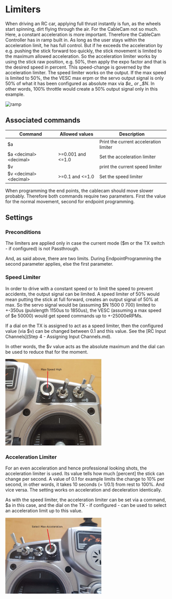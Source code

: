 # Limiters

When driving an RC car, applying full thrust instantly is fun, as the wheels start spinning, dirt flying through the air. For the CableCam not so much. Here, a constant acceleration is more important. Therefore the CableCam Controller has in ramp built in.
As long as the user stays within the acceleration limit, he has full control. But if he exceeds the acceleration by e.g. pushing the stick forward too quickly, the stick movement is limited to the maximum allowed acceleration. So the acceleration limiter works by using the stick raw position, e.g. 50%, then apply the expo factor and that is the desired speed in percent. This speed-change is governed by the acceleration limiter.
The speed limiter works on the output. If the max speed is limited to 50%, the the VESC max erpm or the servo output signal is only 50% of what it has been configured as absolute max via _$e_ or _$N_. In other words, 100% throttle would create a 50% output signal only in this example.

![ramp](C:/Users/werne/OneDrive/GitHub/CC3D-CableCam-Controller/_images/ramp.png)

### 

## Associated commands

| Command                     | Allowed values      | Description                            |
| --------------------------- | ------------------- | -------------------------------------- |
| \$a                         |                     | Print the current acceleration limiter |
| \$a \<decimal\> \<decimal\> | \>=0.001 and \<=1.0 | Set the acceleration limiter           |
| \$v                         |                     | print the current speed limiter        |
| \$v \<decimal\> \<decimal\> | \>=0.1 and \<=1.0   | Set the speed limiter                  |

When programming the end points, the cablecam should move slower probably. Therefore both commands require two parameters. First the value for the normal movement, second for endpoint programming.



## Settings

### Preconditions

The limiters are applied only in case the current mode (\$m or the TX switch - if configured) is not Passthrough. 

And, as said above, there are two limits. During EndpointProgramming the second parameter applies, else the first parameter.

### Speed Limiter

In order to drive with a constant speed or to limit the speed to prevent accidents, the output signal can be limited. A speed limiter of 50% would mean putting the stick at full forward, creates an output signal of 50% at max. So the servo signal would be (assuming \$N 1500 0 700) limited to +-350us (pulslength 1150us to 1850us), the VESC (assuming a max speed of \$e 50000) would get speed commands up to +-25000eRPMs.

If a dial on the TX is assigned to act as a speed limiter, then the configured value (via \$v) can be changed between 0.1 and this value. See the [RC Input Channels](Step 4 - Assigning Input Channels.md). 

In other words, the \$v value acts as the absolute maximum and the dial can be used to reduce that for the moment.

<img src="_images/RC_SpeedDialHIGH.jpg" width="300">



### Acceleration Limiter

For an even acceleration and hence professional looking shots, the acceleration limiter is used. Its value tells how much [percent] the stick can change per second. A value of 0.1 for example limits the change to 10% per second, in other words, it takes 10 seconds (= 1/0.1) from rest to 100%. And vice versa. The setting works on acceleration and deceleration identically.

As with the speed limiter, the acceleration limiter can be set via a command, \$a in this case, and the dial on the TX - if configured - can be used to select an acceleration limit up to this value.

<img src="_images/RC_AccelDialHIGH.jpg" width="300">

